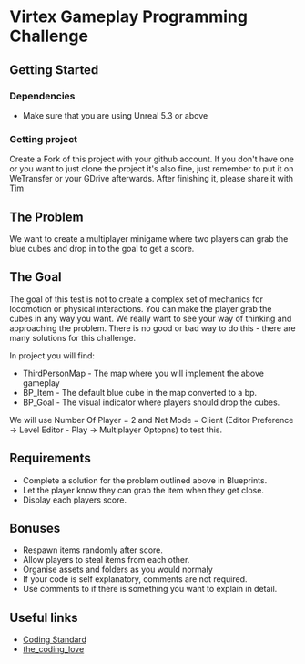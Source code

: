 # Virtex Gameplay Programming Challenge

## Getting Started

### Dependencies

* Make sure that you are using Unreal 5.3 or above

### Getting project

Create a Fork of this project with your github account. If you don't have one or you want to just clone the project it's also fine, just remember to put it on WeTransfer or your GDrive afterwards. After finishing it, please share it with [Tim](mailto:tim@virtexstadium.com)

## The Problem

We want to create a multiplayer minigame where two players can grab the blue cubes and drop in to the goal to get a score. 

## The Goal

The goal of this test is not to create a complex set of mechanics for locomotion or physical interactions. You can make the player grab the cubes in any way you want. We really want to see your way of thinking and approaching the problem. There is no good or bad way to do this - there are many solutions for this challenge. 

In project you will find:
* ThirdPersonMap - The map where you will implement the above gameplay
* BP_Item - The default blue cube in the map converted to a bp.
* BP_Goal - The visual indicator where players should drop the cubes.

We will use Number Of Player = 2 and Net Mode = Client (Editor Preference -> Level Editor - Play -> Multiplayer Optopns) to test this. 

## Requirements

* Complete a solution for the problem outlined above in Blueprints.
* Let the player know they can grab the item when they get close. 
* Display each players score.

## Bonuses

* Respawn items randomly after score.
* Allow players to steal items from each other.
* Organise assets and folders as you would normaly
* If your code is self explanatory, comments are not required.
* Use comments to if there is something you want to explain in detail.

## Useful links

* [Coding Standard](https://docs.unrealengine.com/4.26/en-US/ProductionPipelines/DevelopmentSetup/CodingStandard/)
* [the_coding_love](https://thecodinglove.com/)
